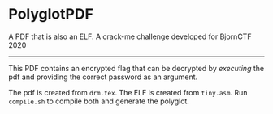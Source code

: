 # PolyglotPDF
A PDF that is also an ELF. A crack-me challenge developed for BjornCTF 2020

---

This PDF contains an encrypted flag that can be decrypted by *executing* the pdf and providing the correct password as an argument.

The pdf is created from `drm.tex`. The ELF is created from `tiny.asm`. Run `compile.sh` to compile both and generate the polyglot.
